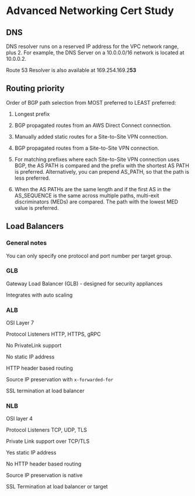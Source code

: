 # Advanced Networking Cert Study

## DNS

DNS resolver runs on a reserved IP address for the VPC network range, plus 2. For example, the DNS Server on a 10.0.0.0/16 network is located at 10.0.0.2.

Route 53 Resolver is also available at 169.254.169.2**53**

## Routing priority 

Order of BGP path selection from MOST preferred to LEAST preferred:

1. Longest prefix 

1. BGP propagated routes from an AWS Direct Connect connection.

1. Manually added static routes for a Site-to-Site VPN connection.

1. BGP propagated routes from a Site-to-Site VPN connection.

1. For matching prefixes where each Site-to-Site VPN connection uses BGP, the AS PATH is compared and the prefix with the shortest AS PATH is preferred. Alternatively, you can prepend AS_PATH, so that the path is less preferred.

1. When the AS PATHs are the same length and if the first AS in the AS_SEQUENCE is the same across multiple paths, multi-exit discriminators (MEDs) are compared. The path with the lowest MED value is preferred.

## Load Balancers

### General notes 

You can only specify one protocol and port number per target group.

### GLB

Gateway Load Balancer (GLB) - designed for security appliances

Integrates with auto scaling

### ALB

OSI Layer 7

Protocol Listeners HTTP, HTTPS, gRPC

No PrivateLink support

No static IP address

HTTP header based routing

Source IP preservation with `x-forwarded-for`

SSL termination at load balancer

### NLB

OSI layer 4

Protocol Listeners TCP, UDP, TLS

Private Link support over TCP/TLS

Yes static IP address

No HTTP header based routing

Source IP preservation is native

SSL Termination at load balancer or target


